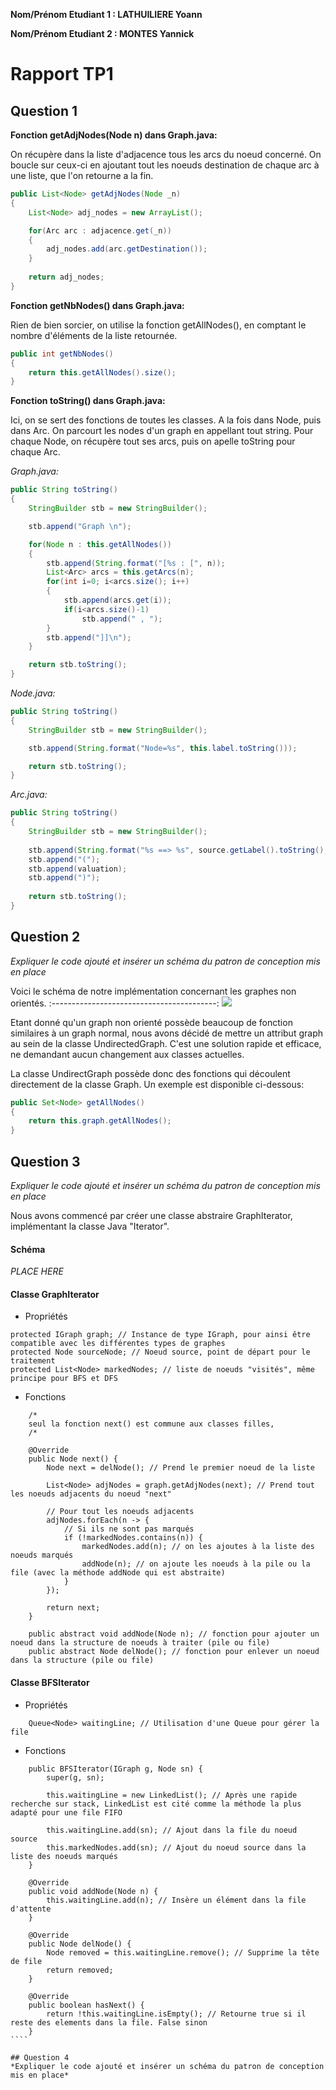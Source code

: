 **Nom/Prénom Etudiant 1 : LATHUILIERE Yoann**

**Nom/Prénom Etudiant 2 : MONTES Yannick**

# Rapport TP1

## Question 1

**Fonction getAdjNodes(Node n) dans Graph.java:**

On récupère dans la liste d'adjacence tous les arcs du noeud concerné. On boucle sur ceux-ci en ajoutant tout les noeuds destination de chaque arc à une liste, que l'on retourne a la fin.

```java
public List<Node> getAdjNodes(Node _n)
{
	List<Node> adj_nodes = new ArrayList();

	for(Arc arc : adjacence.get(_n))
	{
    	adj_nodes.add(arc.getDestination());
	}
 
	return adj_nodes;
}
```

**Fonction getNbNodes() dans Graph.java:**

Rien de bien sorcier, on utilise la fonction getAllNodes(), en comptant le nombre d'éléments de la liste retournée.

```java
public int getNbNodes()
{	
	return this.getAllNodes().size();
}
```

**Fonction toString() dans Graph.java:**

Ici, on se sert des fonctions de toutes les classes. A la fois dans Node, puis dans Arc.
On parcourt les nodes d'un graph en appellant tout string. Pour chaque Node, on récupère tout ses arcs, puis on apelle toString pour chaque Arc.

*Graph.java:*
```java
public String toString() 
{
    StringBuilder stb = new StringBuilder();

    stb.append("Graph \n");

    for(Node n : this.getAllNodes())
    {
        stb.append(String.format("[%s : [", n));
        List<Arc> arcs = this.getArcs(n);
        for(int i=0; i<arcs.size(); i++)
        {
            stb.append(arcs.get(i));
            if(i<arcs.size()-1)
                stb.append(" , ");
        }
        stb.append("]]\n");
    }

    return stb.toString();
}
```

*Node.java:*
```java
public String toString() 
{
    StringBuilder stb = new StringBuilder();

    stb.append(String.format("Node=%s", this.label.toString()));

    return stb.toString();
}
```

*Arc.java:*
```java
public String toString() 
{
    StringBuilder stb = new StringBuilder(); 
    
    stb.append(String.format("%s ==> %s", source.getLabel().toString(), destination.getLabel().toString()));
    stb.append("(");
    stb.append(valuation);
    stb.append(")");
    
    return stb.toString();
}
```

## Question 2
*Expliquer le code ajouté et insérer un schéma du patron de conception mis en place*

Voici le schéma de notre implémentation concernant les graphes non orientés.
:-----------------------------------------:
![](/images/UnidrectedDirected.png?raw=true)

Etant donné qu'un graph non orienté possède beaucoup de fonction similaires à un graph normal, nous avons décidé de mettre un attribut graph au sein de la classe UndirectedGraph.
C'est une solution rapide et efficace, ne demandant aucun changement aux classes actuelles.

La classe UndirectGraph possède donc des fonctions qui découlent directement de la classe Graph. Un exemple est disponible ci-dessous:

```java
public Set<Node> getAllNodes() 
{
    return this.graph.getAllNodes();
}
```



## Question 3
*Expliquer le code ajouté et insérer un schéma du patron de conception mis en place*

Nous avons commencé par créer une classe abstraire GraphIterator, implémentant la classe Java "Iterator".

#### Schéma
*PLACE HERE*

#### Classe GraphIterator
- Propriétés
`````
protected IGraph graph; // Instance de type IGraph, pour ainsi être compatible avec les différentes types de graphes
protected Node sourceNode; // Noeud source, point de départ pour le traitement
protected List<Node> markedNodes; // liste de noeuds "visités", même principe pour BFS et DFS
`````

- Fonctions
`````
    /*
    seul la fonction next() est commune aux classes filles, 
    /*
    
    @Override
    public Node next() {
        Node next = delNode(); // Prend le premier noeud de la liste

        List<Node> adjNodes = graph.getAdjNodes(next); // Prend tout les noeuds adjacents du noeud "next"

        // Pour tout les noeuds adjacents
        adjNodes.forEach(n -> {
            // Si ils ne sont pas marqués
            if (!markedNodes.contains(n)) {
                markedNodes.add(n); // on les ajoutes à la liste des noeuds marqués
                addNode(n); // on ajoute les noeuds à la pile ou la file (avec la méthode addNode qui est abstraite)
            }
        });

        return next;
    }

    public abstract void addNode(Node n); // fonction pour ajouter un noeud dans la structure de noeuds à traiter (pile ou file)
    public abstract Node delNode(); // fonction pour enlever un noeud dans la structure (pile ou file)
`````

#### Classe BFSIterator
- Propriétés
````
    Queue<Node> waitingLine; // Utilisation d'une Queue pour gérer la file
`````

- Fonctions
`````
    public BFSIterator(IGraph g, Node sn) {
        super(g, sn);

        this.waitingLine = new LinkedList(); // Après une rapide recherche sur stack, LinkedList est cité comme la méthode la plus adapté pour une file FIFO

        this.waitingLine.add(sn); // Ajout dans la file du noeud source
        this.markedNodes.add(sn); // Ajout du noeud source dans la liste des noeuds marqués
    }

    @Override
    public void addNode(Node n) {
        this.waitingLine.add(n); // Insère un élément dans la file d'attente
    }

    @Override
    public Node delNode() {
        Node removed = this.waitingLine.remove(); // Supprime la tête de file
        return removed;
    }

    @Override
    public boolean hasNext() {
        return !this.waitingLine.isEmpty(); // Retourne true si il reste des elements dans la file. False sinon
    }
````

## Question 4
*Expliquer le code ajouté et insérer un schéma du patron de conception mis en place*
